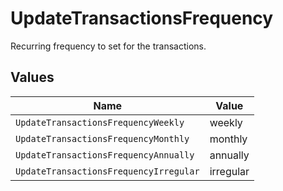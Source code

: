 # UpdateTransactionsFrequency

Recurring frequency to set for the transactions.


## Values

| Name                                   | Value                                  |
| -------------------------------------- | -------------------------------------- |
| `UpdateTransactionsFrequencyWeekly`    | weekly                                 |
| `UpdateTransactionsFrequencyMonthly`   | monthly                                |
| `UpdateTransactionsFrequencyAnnually`  | annually                               |
| `UpdateTransactionsFrequencyIrregular` | irregular                              |